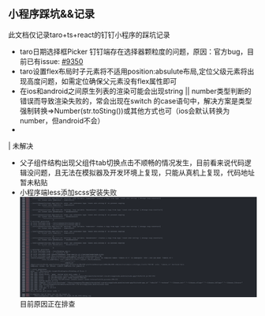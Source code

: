 ## 小程序踩坑&&记录
<p>此文档仅记录taro+ts+react的钉钉小程序的踩坑记录</p>

- taro日期选择框Picker 钉钉端存在选择器颗粒度的问题，原因：官方bug，目前已有issue:
 [#9350](https://github.com/NervJS/taro/issues/9350)
- taro设置flex布局时子元素将不适用position:absulute布局,定位父级元素将出现高度问题，如需定位确保父元素没有flex属性即可
- 在ios和android之间原生列表的渲染可能会出现string || number类型判断的错误而导致渲染失败的，常会出现在switch 的case语句中，解决方案是类型强制转换=>Number(str.toSting())或其他方式也可（ios会默认转换为number，但android不会）
- 
  

| 未解决
  
- 父子组件结构出现父组件tab切换点击不顺畅的情况发生，目前看来说代码逻辑没问题，且无法在模拟器及开发环境上复现，只能从真机上复现，代码地址暂未粘贴
- 小程序端less添加scss安装失败
    <img src="./../errImg/scss-err.png">
    目前原因正在排查